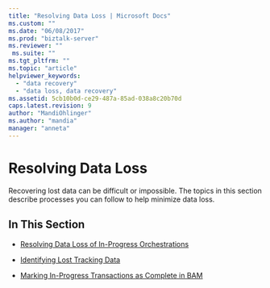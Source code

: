 ```yaml
---
title: "Resolving Data Loss | Microsoft Docs"
ms.custom: ""
ms.date: "06/08/2017"
ms.prod: "biztalk-server"
ms.reviewer: ""
 ms.suite: ""
ms.tgt_pltfrm: ""
ms.topic: "article"
helpviewer_keywords: 
  - "data recovery"
  - "data loss, data recovery"
ms.assetid: 5cb10b0d-ce29-487a-85ad-038a8c20b70d
caps.latest.revision: 9
author: "MandiOhlinger"
ms.author: "mandia"
manager: "anneta"
---
```

# Resolving Data Loss
Recovering lost data can be difficult or impossible. The topics in this section describe processes you can follow to help minimize data loss.  
  
## In This Section  
  
-   [Resolving Data Loss of In-Progress Orchestrations](../core/resolving-data-loss-of-in-progress-orchestrations.md)  
  
-   [Identifying Lost Tracking Data](../core/identifying-lost-tracking-data.md)  
  
-   [Marking In-Progress Transactions as Complete in BAM](../core/marking-in-progress-transactions-as-complete-in-bam.md)